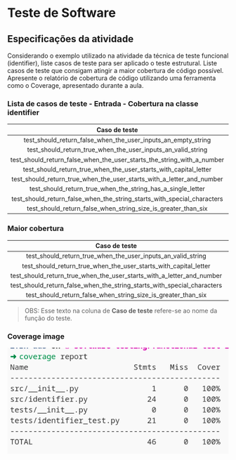 # Teste de Software

## Especificações da atividade

Considerando o exemplo utilizado na atividade da técnica de teste funcional (identifier), liste casos de teste para ser aplicado o teste estrutural. Liste casos de teste que consigam atingir a maior cobertura de código possível. Apresente o relatório de cobertura de código utilizando uma ferramenta como o Coverage, apresentado durante a aula.

### Lista de casos de teste - Entrada - Cobertura na classe identifier
| **Caso de teste** | **Entrada** | **Cobertura** |
|:---:|:---:|:---:|
| test_should_return_false_when_the_user_inputs_an_empty_string | "" | 33% |
| test_should_return_true_when_the_user_inputs_an_valid_string | "stdlib" |83% |
| test_should_return_false_when_the_user_starts_the_string_with_a_number | "1" | 54% |
| test_should_return_true_when_the_user_starts_with_capital_letter | "A564" | 83% |
| test_should_return_true_when_the_user_starts_with_a_letter_and_number | "a7" | 83% |
| test_should_return_true_when_the_string_has_a_single_letter | "S" |54% |
| test_should_return_false_when_the_string_starts_with_special_characters | "/**~'" | 88% |
| test_should_return_false_when_string_size_is_greater_than_six | "abcdefg" | 83% |

### Maior cobertura
| **Caso de teste** | **Entrada** | **Cobertura** |
|:---:|:---:|:---:|
| test_should_return_true_when_the_user_inputs_an_valid_string | "stdlib" |83% |
| test_should_return_true_when_the_user_starts_with_capital_letter | "A564" | 83% |
| test_should_return_true_when_the_user_starts_with_a_letter_and_number | "a7" | 83% |
| test_should_return_false_when_the_string_starts_with_special_characters | "/**~'" | 88% |
| test_should_return_false_when_string_size_is_greater_than_six | "abcdefg" | 83% |

> OBS: Esse texto na coluna de **Caso de teste** refere-se ao nome da função do teste.

### Coverage image
![coverage](coverage.png)